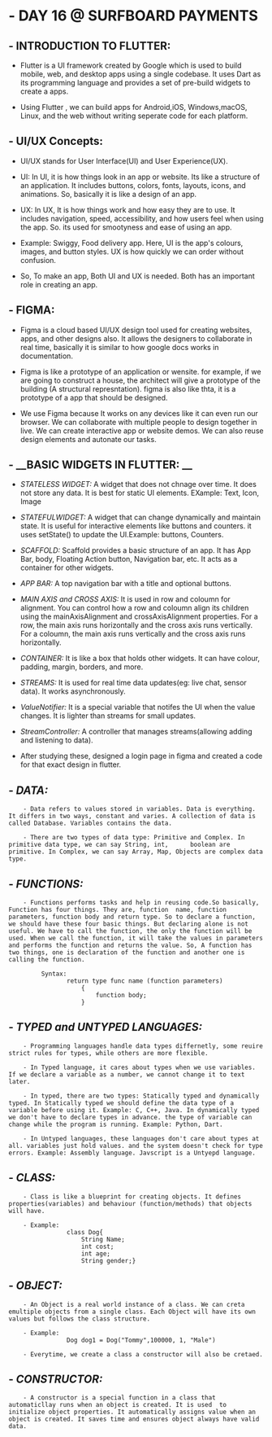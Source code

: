 # - DAY 16 @ SURFBOARD PAYMENTS 



## - __INTRODUCTION TO FLUTTER:__

   - Flutter is a UI framework created by Google which is used to build mobile, web, and desktop apps using a single codebase. It uses Dart as its programming language and provides a set of pre-build widgets to create a apps.

   - Using Flutter , we can build apps for Android,iOS, Windows,macOS, Linux, and the web without writing seperate code for each platform.



## - __UI/UX Concepts:__  

   - UI/UX stands for User Interface(UI) and User Experience(UX).

   - UI: In UI, it is how things look in an app or website. Its like a structure of an application. It includes buttons, colors, fonts, layouts, icons, and animations. So, basically it is like a design of an app.

   - UX: In UX, It is how things work and how easy they are to use. It includes navigation, speed, accessibility, and how users feel when using the app. So. its used for smootyness and ease of using an app.

   - Example: Swiggy, Food delivery app. Here, UI is the app's colours, images, and button styles. UX is how quickly we can order without confusion. 

   - So, To make an app, Both UI and UX is needed. Both has an important role in creating an app.



## - __FIGMA:__

   - Figma is a cloud based UI/UX design tool used for creating websites, apps, and other designs also. It allows the   designers to collaborate in real time, basically it is similar to how google docs works in documentation. 

   - Figma is like a prototype of an application or wensite. for example, if we are going to construct a house, the architect will give a prototype of the building (A structural represntation). figma is also like thta, it is a prototype of a app that should be designed.

   - We use Figma because It works on any devices like it can even run our browser. We can collaborate with multiple people to design together in live. We can create interactive app or website demos. We can also reuse design elements and autonate our tasks.



## - __BASIC WIDGETS IN FLUTTER: __

   - _STATELESS WIDGET:_ A widget that does not chnage over time. It does not store any data. It is best for static UI  elements. EXample: Text, Icon, Image
 
   - _STATEFULWIDGET:_ A widget that can change dynamically and maintain state. It is useful for interactive elements like buttons and  counters. it uses setState() to update the UI.Example: buttons, Counters.

   - _SCAFFOLD:_ Scaffold provides a basic structure of an app. It has App Bar, body, Floating Action button, Navigation bar, etc. It acts as a container for other widgets.
 
   - _APP BAR:_ A top navigation bar with a title and optional buttons. 

   - _MAIN AXIS and CROSS AXIS:_  It is used in row and coloumn for alignment. You can control how a row and coloumn align its children using the mainAxisAlignment and crossAxisAlignment properties. For a row, the main axis runs horizontally and the cross axis runs vertically. For a coloumn, the main axis runs vertically and the cross axis runs horizontally. 
   - _CONTAINER:_ It is like a box that holds other widgets. It can have colour, padding, margin, borders, and more.

   - _STREAMS:_ It is used for real time data updates(eg: live chat, sensor data). It works asynchronously.

   - _ValueNotifier:_ It is a special variable that notifes the UI when the value changes. It is lighter than streams   for small updates.

   - _StreamController:_ A controller that manages streams(allowing adding and listening to data).



   - After studying these, designed a login page in figma and created a code for that exact design in flutter. 



## - _DATA:_

        - Data refers to values stored in variables. Data is everything. It differs in two ways, constant and varies. A collection of data is called Database. Variables contains the data. 

        - There are two types of data type: Primitive and Complex. In primitive data type, we can say String, int,      boolean are primitive. In Complex, we can say Array, Map, Objects are complex data type. 


## - _FUNCTIONS:_

        - Functions performs tasks and help in reusing code.So basically, Function has four things. They are, function  name, function parameters, function body and return type. So to declare a function, we should have these four basic things. But declaring alone is not useful. We have to call the function, the only the function will be used. When we call the function, it will take the values in parameters and performs the function and returns the value. So, A function has two things, one is declaration of the function and another one is calling the function.

             Syntax: 
                    return type func name (function parameters)
                        {
                            function body;
                        }


## - _TYPED and UNTYPED LANGUAGES:_

        - Programming languages handle data types differnetly, some reuire strict rules for types, while others are more flexible. 

        - In Typed language, it cares about types when we use variables. If we declare a variable as a number, we cannot change it to text later.

        - In typed, there are two types: Statically typed and dynamically typed. In Statically typed we should define the data type of a variable before using it. Example: C, C++, Java. In dynamically typed we don't have to declare types in advance. the type of variable can change while the program is running. Example: Python, Dart.

        - In Untyped languages, these languages don't care about types at all. variables just hold values. and the system doesn't check for type errors. Example: Assembly language. Javscript is a Untyepd language.



## - _CLASS:_

        - Class is like a blueprint for creating objects. It defines properties(variables) and behaviour (function/methods) that objects will have.

        - Example: 
                    class Dog{
                        String Name;
                        int cost;
                        int age;
                        String gender;}

## - _OBJECT:_

        - An Object is a real world instance of a class. We can creta emultiple objects from a single class. Each Object will have its own values but follows the class structure. 

        - Example: 
                    Dog dog1 = Dog("Tommy",100000, 1, "Male")

        - Everytime, we create a class a constructor will also be cretaed. 


## - _CONSTRUCTOR:_
    
        - A constructor is a special function in a class that automaticllay runs when an object is created. It is used  to initialize object properties. It automatically assigns value when an object is created. It saves time and ensures object always have valid data.

